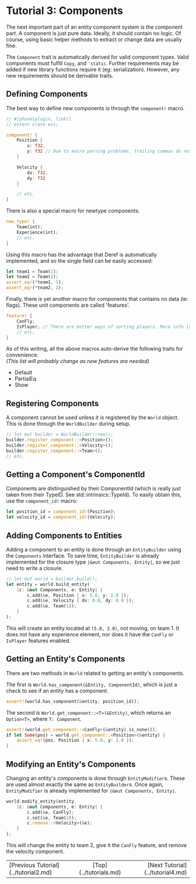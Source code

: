 Tutorial 3: Components
======================
The next important part of an entity component system is the component part.
A component is just pure data. Ideally, it should contain no logic. Of course,
using basic helper methods to extract or change data are usually fine.

The `Component` trait is automatically derived for valid component types.
Valid components must fulfill `Copy`, and `'static`. Further requirements may
be added if new library functions require it (eg: serialization). However, any
new requirements should be derivable traits.

## Defining Components

The best way to define new components is through the `component!` macro.
```rust
// #[phase(plugin, link)]
// extern crate ecs;

component! {
    Position {
        x: f32,
        y: f32 // Due to macro parsing problems, trailing commas do not work.
    }

    Velocity {
        dx: f32,
        dy: f32
    }

    // etc.
}
```
There is also a special macro for newtype components:
```rust
new_type! {
    Team(int);
    Experience(int);
    // etc.
}
```
Using this macro has the advantage that Deref is automatically implemented,
and so the single field can be easily accessed:
```rust
let team1 = Team(1);
let team2 = Team(2);
assert_eq!(*team1, 1);
assert_eq!(*team2, 2);
```
Finally, there is yet another macro for components that contains no data (ie:
flags). These unit components are called 'features'.
```rust
feature! {
    CanFly;
    IsPlayer; // There are better ways of sorting players. More info later.
    // etc.
}
```
As of this writing, all the above macros auto-derive the following traits for
convenience:  
_(This list will probably change as new features are needed)_
- Default
- PartialEq
- Show

## Registering Components

A component cannot be used unless it is registered by the `World` object. This
is done through the `WorldBuilder` during setup.
```rust
// let mut builder = WorldBuilder::new();
builder.register_component::<Position>();
builder.register_component::<Velocity>();
builder.register_component::<Team>();
// etc.
```

## Getting a Component's ComponentId

Components are distinguished by their ComponentId (which is really just taken
from their TypeID. See std::intrinsics::TypeId). To easily obtain this, use
the `component_id!` macro:
```rust
let position_id = component_id!(Position);
let velocity_id = component_id!(Velocity);
```

## Adding Components to Entities

Adding a component to an entity is done through an `EntityBuilder` using the
`Components` interface. To save time, `EntityBuilder` is already implemented
for the closure type `|&mut Components, Entity|`, so we just need to write a
closure.
```rust
// let mut world = builder.build();
let entity = world.build_entity(
    |c: &mut Components, e: Entity| {
        c.add(&e, Position { x: 5.0, y: 2.0 });
        c.add(&e, Velocity { dx: 0.0, dy: 0.0 });
        c.add(&e, Team(1));
    }
);
```
This will create an entity located at `(5.0, 2.0)`, not moving, on team 1.
It does not have any experience element, nor does it have the `CanFly` or
`IsPlayer` features enabled.

## Getting an Entity's Components

There are two methods in `World` related to getting an entity's components.

The first is `World.has_component(&Entity, ComponentId)`, which is just a
check to see if an entity has a component.
```rust
assert!(world.has_component(&entity, position_id));
```
The second is `World.get_component::<T>(&Entity)`, which returns an
`Option<T>`, where `T: Component`.
```rust
assert!(world.get_component::<CanFly>(&entity).is_none());
if let Some(pos) = world.get_component::<Position>(&entity) {
    assert_eq!(pos, Position { x: 5.0, y: 2.0 });
}
```

## Modifying an Entity's Components

Changing an entity's components is done through `EntityModifier`s. These are
used almost exactly the same as `EntityBuilder`s. Once again, `EntityModifier`
is already implemented for `|&mut Components, Entity|`.
```rust
world.modify_entity(entity,
    |c: &mut Components, e: Entity| {
        c.add(&e, CanFly);
        c.set(&e, Team(2));
        c.remove::<Velocity>(&e);
    }
);
```
This will change the entity to team 2, give it the `CanFly` feature, and
remove the velocity component.


<table style="width:100%">
<tr><td>[Previous Tutorial](../tutorial2.md)</td>
<td style="text-align:center">[Top](../tutorials.md)</td>
<td style="text-align:right">[Next Tutorial](../tutorial4.md)</td></tr>
</table>
